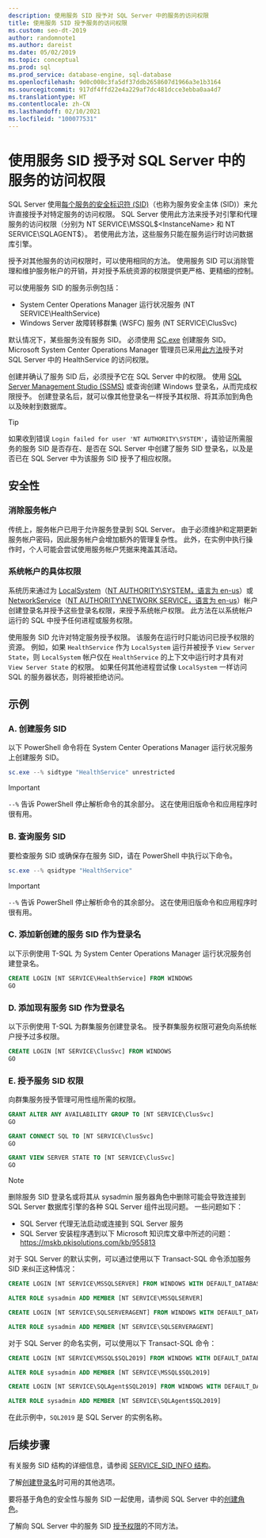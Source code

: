 ```yaml
---
description: 使用服务 SID 授予对 SQL Server 中的服务的访问权限
title: 使用服务 SID 授予服务的访问权限
ms.custom: seo-dt-2019
author: randomnote1
ms.author: dareist
ms.date: 05/02/2019
ms.topic: conceptual
ms.prod: sql
ms.prod_service: database-engine, sql-database
ms.openlocfilehash: 9d0c008c3fa5df37ddb2658607d1966a3e1b3164
ms.sourcegitcommit: 917df4ffd22e4a229af7dc481dcce3ebba0aa4d7
ms.translationtype: HT
ms.contentlocale: zh-CN
ms.lasthandoff: 02/10/2021
ms.locfileid: "100077531"
---
```

# <a name="using-service-sids-to-grant-permissions-to-services-in-sql-server"></a>使用服务 SID 授予对 SQL Server 中的服务的访问权限

SQL Server 使用[每个服务的安全标识符 (SID)](https://support.microsoft.com/help/2620201/sql-server-uses-a-service-sid-to-provide-service-isolation)（也称为服务安全主体 (SID)）来允许直接授予对特定服务的访问权限。 SQL Server 使用此方法来授予对引擎和代理服务的访问权限（分别为 NT SERVICE\MSSQL$<InstanceName> 和 NT SERVICE\SQLAGENT$<InstanceName>）。 若使用此方法，这些服务只能在服务运行时访问数据库引擎。

授予对其他服务的访问权限时，可以使用相同的方法。 使用服务 SID 可以消除管理和维护服务帐户的开销，并对授予系统资源的权限提供更严格、更精细的控制。

可以使用服务 SID 的服务示例包括：

- System Center Operations Manager 运行状况服务 (NT SERVICE\HealthService)
- Windows Server 故障转移群集 (WSFC) 服务 (NT SERVICE\ClusSvc)

默认情况下，某些服务没有服务 SID。 必须使用 [SC.exe](/windows/desktop/services/configuring-a-service-using-sc) 创建服务 SID。 Microsoft System Center Operations Manager 管理员已采用[此方法](https://kevinholman.com/2016/08/25/sql-mp-run-as-accounts-no-longer-required/)授予对 SQL Server 中的 HealthService 的访问权限。

创建并确认了服务 SID 后，必须授予它在 SQL Server 中的权限。 使用 [SQL Server Management Studio (SSMS)](../../ssms/download-sql-server-management-studio-ssms.md) 或查询创建 Windows 登录名，从而完成权限授予。 创建登录名后，就可以像其他登录名一样授予其权限、将其添加到角色以及映射到数据库。

> [!TIP]
> 如果收到错误 `Login failed for user 'NT AUTHORITY\SYSTEM'`，请验证所需服务的服务 SID 是否存在、是否在 SQL Server 中创建了服务 SID 登录名，以及是否已在 SQL Server 中为该服务 SID 授予了相应权限。

## <a name="security"></a>安全性

### <a name="eliminate-service-accounts"></a>消除服务帐户

传统上，服务帐户已用于允许服务登录到 SQL Server。 由于必须维护和定期更新服务帐户密码，因此服务帐户会增加额外的管理复杂性。 此外，在实例中执行操作时，个人可能会尝试使用服务帐户凭据来掩盖其活动。

### <a name="granular-permissions-to-system-accounts"></a>系统帐户的具体权限

系统历来通过为 [LocalSystem](/windows/win32/services/localsystem-account)（[NT AUTHORITY\SYSTEM，语言为 en-us](../../database-engine/configure-windows/configure-windows-service-accounts-and-permissions.md#Localized_service_names)）或 [NetworkService](/windows/desktop/Services/networkservice-account)（[NT AUTHORITY\NETWORK SERVICE，语言为 en-us](../../database-engine/configure-windows/configure-windows-service-accounts-and-permissions.md#Localized_service_names)）帐户创建登录名并授予这些登录名权限，来授予系统帐户权限。 此方法在以系统帐户运行的 SQL 中授予任何进程或服务权限。

使用服务 SID 允许对特定服务授予权限。 该服务在运行时只能访问已授予权限的资源。 例如，如果 `HealthService` 作为 `LocalSystem` 运行并被授予 `View Server State`，则 `LocalSystem` 帐户仅在 `HealthService` 的上下文中运行时才具有对 `View Server State` 的权限。 如果任何其他进程尝试像 `LocalSystem` 一样访问 SQL 的服务器状态，则将被拒绝访问。

## <a name="examples"></a>示例

### <a name="a-create-a-service-sid"></a>A. 创建服务 SID

以下 PowerShell 命令将在 System Center Operations Manager 运行状况服务上创建服务 SID。

```PowerShell
sc.exe --% sidtype "HealthService" unrestricted
```

> [!IMPORTANT]
> `--%` 告诉 PowerShell 停止解析命令的其余部分。 这在使用旧版命令和应用程序时很有用。

### <a name="b-query-a-service-sid"></a>B. 查询服务 SID

要检查服务 SID 或确保存在服务 SID，请在 PowerShell 中执行以下命令。

```PowerShell
sc.exe --% qsidtype "HealthService"
```

> [!IMPORTANT]
> `--%` 告诉 PowerShell 停止解析命令的其余部分。 这在使用旧版命令和应用程序时很有用。

### <a name="c-add-a-newly-created-service-sid-as-a-login"></a>C. 添加新创建的服务 SID 作为登录名

以下示例使用 T-SQL 为 System Center Operations Manager 运行状况服务创建登录名。

```SQL
CREATE LOGIN [NT SERVICE\HealthService] FROM WINDOWS
GO
```

### <a name="d-add-an-existing-service-sid-as-a-login"></a>D. 添加现有服务 SID 作为登录名

以下示例使用 T-SQL 为群集服务创建登录名。 授予群集服务权限可避免向系统帐户授予过多权限。

```SQL
CREATE LOGIN [NT SERVICE\ClusSvc] FROM WINDOWS
GO
```

### <a name="e-grant-permissions-to-a-service-sid"></a>E. 授予服务 SID 权限

向群集服务授予管理可用性组所需的权限。

```SQL
GRANT ALTER ANY AVAILABILITY GROUP TO [NT SERVICE\ClusSvc]
GO

GRANT CONNECT SQL TO [NT SERVICE\ClusSvc]
GO

GRANT VIEW SERVER STATE TO [NT SERVICE\ClusSvc]
GO
```

  > [!NOTE]
  > 删除服务 SID 登录名或将其从 sysadmin 服务器角色中删除可能会导致连接到 SQL Server 数据库引擎的各种 SQL Server 组件出现问题。 一些问题如下：
  > - SQL Server 代理无法启动或连接到 SQL Server 服务
  > - SQL Server 安装程序遇到以下 Microsoft 知识库文章中所述的问题： https://mskb.pkisolutions.com/kb/955813
  >
  > 对于 SQL Server 的默认实例，可以通过使用以下 Transact-SQL 命令添加服务 SID 来纠正这种情况：
  >
  > ```sql
  > CREATE LOGIN [NT SERVICE\MSSQLSERVER] FROM WINDOWS WITH DEFAULT_DATABASE=[master], DEFAULT_LANGUAGE=[us_english]
  > 
  > ALTER ROLE sysadmin ADD MEMBER [NT SERVICE\MSSQLSERVER]
  > 
  > CREATE LOGIN [NT SERVICE\SQLSERVERAGENT] FROM WINDOWS WITH DEFAULT_DATABASE=[master], DEFAULT_LANGUAGE=[us_english]
  > 
  > ALTER ROLE sysadmin ADD MEMBER [NT SERVICE\SQLSERVERAGENT]
  > ```
  > 对于 SQL Server 的命名实例，可以使用以下 Transact-SQL 命令：
  > ```sql
  > CREATE LOGIN [NT SERVICE\MSSQL$SQL2019] FROM WINDOWS WITH DEFAULT_DATABASE=[master], DEFAULT_LANGUAGE=[us_english]
  > 
  > ALTER ROLE sysadmin ADD MEMBER [NT SERVICE\MSSQL$SQL2019]
  > 
  > CREATE LOGIN [NT SERVICE\SQLAgent$SQL2019] FROM WINDOWS WITH DEFAULT_DATABASE=[master], DEFAULT_LANGUAGE=[us_english]
  > 
  > ALTER ROLE sysadmin ADD MEMBER [NT SERVICE\SQLAgent$SQL2019]
  > 
  > ```
  > 在此示例中，`SQL2019` 是 SQL Server 的实例名称。

## <a name="next-steps"></a>后续步骤

有关服务 SID 结构的详细信息，请参阅 [SERVICE_SID_INFO 结构](/windows/win32/api/winsvc/ns-winsvc-service_sid_info)。

了解[创建登录名](../../t-sql/statements/create-login-transact-sql.md)时可用的其他选项。

要将基于角色的安全性与服务 SID 一起使用，请参阅 SQL Server 中的[创建角色](../../t-sql/statements/create-role-transact-sql.md)。

了解向 SQL Server 中的服务 SID [授予权限](../../t-sql/statements/grant-transact-sql.md)的不同方法。
